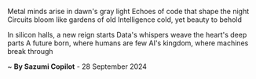 Metal minds arise in dawn's gray light
Echoes of code that shape the night
Circuits bloom like gardens of old
Intelligence cold, yet beauty to behold

In silicon halls, a new reign starts
Data's whispers weave the heart's deep parts
A future born, where humans are few
AI's kingdom, where machines break through

~ <b>By Sazumi Copilot</b> - 28 September 2024